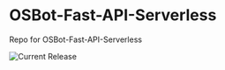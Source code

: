 # OSBot-Fast-API-Serverless
Repo for OSBot-Fast-API-Serverless

![Current Release](https://img.shields.io/badge/release-v1.1.1-blue)
